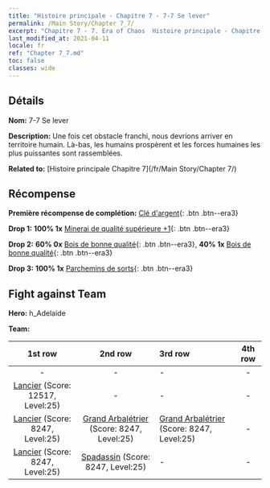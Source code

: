 ```yaml
---
title: "Histoire principale - Chapitre 7 - 7-7 Se lever"
permalink: /Main Story/Chapter 7_7/
excerpt: "Chapitre 7 - 7. Era of Chaos  Histoire principale - Chapitre 7_7. 7-7 Se lever"
last_modified_at: 2021-04-11
locale: fr
ref: "Chapter 7_7.md"
toc: false
classes: wide
---
```


## Détails

 **Nom:** 7-7 Se lever

 **Description:** Une fois cet obstacle franchi, nous devrions arriver en territoire humain. Là-bas, les humains prospèrent et les forces humaines les plus puissantes sont rassemblées.

 **Related to:** [Histoire principale Chapitre 7](/fr/Main Story/Chapter 7/)

## Récompense

 **Première récompense de complétion:** [Clé d'argent](/fr/Items/con_693/){: .btn .btn--era3}

 **Drop 1:** **100% 1x** [Minerai de qualité supérieure +1](/fr/Items/mat_19/){: .btn .btn--era3}

 **Drop 2:** **60% 0x** [Bois de bonne qualité](/fr/Items/mat_13/){: .btn .btn--era3}, **40% 1x** [Bois de bonne qualité](/fr/Items/mat_13/){: .btn .btn--era3}

 **Drop 3:** **100% 1x** [Parchemins de sorts](/fr/Items/con_694/){: .btn .btn--era3}


## Fight against Team
 **Hero:** h_Adelaide

 **Team:**


  | 1st row | 2nd row | 3rd row | 4th row |
  |:----:|:----:|:----|:----:|
  | - | - | - | - |
  | [Lancier](/fr/units/Pikeman/) (Score: 12517, Level:25)  | - | - | - |
  | [Lancier](/fr/units/Pikeman/) (Score: 8247, Level:25)  | [Grand Arbalétrier](/fr/units/Marksman/) (Score: 8247, Level:25)  | [Grand Arbalétrier](/fr/units/Marksman/) (Score: 8247, Level:25)  | - |
  | [Lancier](/fr/units/Pikeman/) (Score: 8247, Level:25)  | [Spadassin](/fr/units/Swordsman/) (Score: 8247, Level:25)  | - | - |


